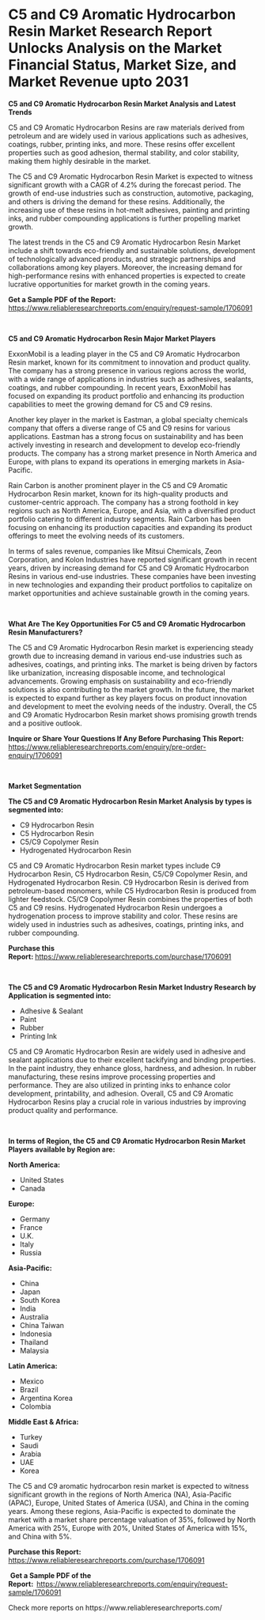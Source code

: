 <p><h1>C5 and C9 Aromatic Hydrocarbon Resin Market Research Report Unlocks Analysis on the Market Financial Status, Market Size, and Market Revenue upto 2031</h1></p><p><strong>C5 and C9 Aromatic Hydrocarbon Resin Market Analysis and Latest Trends</strong></p>
<p><p>C5 and C9 Aromatic Hydrocarbon Resins are raw materials derived from petroleum and are widely used in various applications such as adhesives, coatings, rubber, printing inks, and more. These resins offer excellent properties such as good adhesion, thermal stability, and color stability, making them highly desirable in the market.</p><p>The C5 and C9 Aromatic Hydrocarbon Resin Market is expected to witness significant growth with a CAGR of 4.2% during the forecast period. The growth of end-use industries such as construction, automotive, packaging, and others is driving the demand for these resins. Additionally, the increasing use of these resins in hot-melt adhesives, painting and printing inks, and rubber compounding applications is further propelling market growth.</p><p>The latest trends in the C5 and C9 Aromatic Hydrocarbon Resin Market include a shift towards eco-friendly and sustainable solutions, development of technologically advanced products, and strategic partnerships and collaborations among key players. Moreover, the increasing demand for high-performance resins with enhanced properties is expected to create lucrative opportunities for market growth in the coming years.</p></p>
<p><strong>Get a Sample PDF of the Report:&nbsp;</strong> <a href="https://www.reliableresearchreports.com/enquiry/request-sample/1706091">https://www.reliableresearchreports.com/enquiry/request-sample/1706091</a></p>
<p>&nbsp;</p>
<p><strong>C5 and C9 Aromatic Hydrocarbon Resin Major Market Players</strong></p>
<p><p>ExxonMobil is a leading player in the C5 and C9 Aromatic Hydrocarbon Resin market, known for its commitment to innovation and product quality. The company has a strong presence in various regions across the world, with a wide range of applications in industries such as adhesives, sealants, coatings, and rubber compounding. In recent years, ExxonMobil has focused on expanding its product portfolio and enhancing its production capabilities to meet the growing demand for C5 and C9 resins.</p><p>Another key player in the market is Eastman, a global specialty chemicals company that offers a diverse range of C5 and C9 resins for various applications. Eastman has a strong focus on sustainability and has been actively investing in research and development to develop eco-friendly products. The company has a strong market presence in North America and Europe, with plans to expand its operations in emerging markets in Asia-Pacific.</p><p>Rain Carbon is another prominent player in the C5 and C9 Aromatic Hydrocarbon Resin market, known for its high-quality products and customer-centric approach. The company has a strong foothold in key regions such as North America, Europe, and Asia, with a diversified product portfolio catering to different industry segments. Rain Carbon has been focusing on enhancing its production capacities and expanding its product offerings to meet the evolving needs of its customers.</p><p>In terms of sales revenue, companies like Mitsui Chemicals, Zeon Corporation, and Kolon Industries have reported significant growth in recent years, driven by increasing demand for C5 and C9 Aromatic Hydrocarbon Resins in various end-use industries. These companies have been investing in new technologies and expanding their product portfolios to capitalize on market opportunities and achieve sustainable growth in the coming years.</p></p>
<p>&nbsp;</p>
<p><strong>What Are The Key Opportunities For C5 and C9 Aromatic Hydrocarbon Resin Manufacturers?</strong></p>
<p><p>The C5 and C9 Aromatic Hydrocarbon Resin market is experiencing steady growth due to increasing demand in various end-use industries such as adhesives, coatings, and printing inks. The market is being driven by factors like urbanization, increasing disposable income, and technological advancements. Growing emphasis on sustainability and eco-friendly solutions is also contributing to the market growth. In the future, the market is expected to expand further as key players focus on product innovation and development to meet the evolving needs of the industry. Overall, the C5 and C9 Aromatic Hydrocarbon Resin market shows promising growth trends and a positive outlook.</p></p>
<p><strong>Inquire or Share Your Questions If Any Before Purchasing This Report:</strong> <a href="https://www.reliableresearchreports.com/enquiry/pre-order-enquiry/1706091">https://www.reliableresearchreports.com/enquiry/pre-order-enquiry/1706091</a></p>
<p>&nbsp;</p>
<p><strong>Market Segmentation</strong></p>
<p><strong>The C5 and C9 Aromatic Hydrocarbon Resin Market Analysis by types is segmented into:</strong></p>
<p><ul><li>C9 Hydrocarbon Resin</li><li>C5 Hydrocarbon Resin</li><li>C5/C9 Copolymer Resin</li><li>Hydrogenated Hydrocarbon Resin</li></ul></p>
<p><p>C5 and C9 Aromatic Hydrocarbon Resin market types include C9 Hydrocarbon Resin, C5 Hydrocarbon Resin, C5/C9 Copolymer Resin, and Hydrogenated Hydrocarbon Resin. C9 Hydrocarbon Resin is derived from petroleum-based monomers, while C5 Hydrocarbon Resin is produced from lighter feedstock. C5/C9 Copolymer Resin combines the properties of both C5 and C9 resins. Hydrogenated Hydrocarbon Resin undergoes a hydrogenation process to improve stability and color. These resins are widely used in industries such as adhesives, coatings, printing inks, and rubber compounding.</p></p>
<p><strong>Purchase this Report:&nbsp;</strong><a href="https://www.reliableresearchreports.com/purchase/1706091">https://www.reliableresearchreports.com/purchase/1706091</a></p>
<p>&nbsp;</p>
<p><strong>The C5 and C9 Aromatic Hydrocarbon Resin Market Industry Research by Application is segmented into:</strong></p>
<p><ul><li>Adhesive & Sealant</li><li>Paint</li><li>Rubber</li><li>Printing Ink</li></ul></p>
<p><p>C5 and C9 Aromatic Hydrocarbon Resin are widely used in adhesive and sealant applications due to their excellent tackifying and binding properties. In the paint industry, they enhance gloss, hardness, and adhesion. In rubber manufacturing, these resins improve processing properties and performance. They are also utilized in printing inks to enhance color development, printability, and adhesion. Overall, C5 and C9 Aromatic Hydrocarbon Resins play a crucial role in various industries by improving product quality and performance.</p></p>
<p>&nbsp;</p>
<p><strong>In terms of Region, the C5 and C9 Aromatic Hydrocarbon Resin Market Players available by Region are:</strong></p>
<p>
    <p> <strong> North America: </strong>
        <ul>
            <li>United States</li>
            <li>Canada</li>
        </ul>
        </p> 
    <p> <strong> Europe: </strong>
        <ul>
            <li>Germany</li>
            <li>France</li>
            <li>U.K.</li>
            <li>Italy</li>
            <li>Russia</li>
        </ul>
        </p> 
    <p> <strong> Asia-Pacific: </strong>
        <ul>
            <li>China</li>
            <li>Japan</li>
            <li>South Korea</li>
            <li>India</li>
            <li>Australia</li>
            <li>China Taiwan</li>
            <li>Indonesia</li>
            <li>Thailand</li>
            <li>Malaysia</li>
        </ul>
        </p> 
    <p> <strong> Latin America: </strong>
        <ul>
            <li>Mexico</li>
            <li>Brazil</li>
            <li>Argentina Korea</li>
            <li>Colombia</li>
        </ul>
        </p> 
    <p> <strong> Middle East & Africa: </strong>
        <ul>
            <li>Turkey</li>
            <li>Saudi</li>
            <li>Arabia</li>
            <li>UAE</li>
            <li>Korea</li>
        </ul>
    </p>
    </p>
<p><p>The C5 and C9 aromatic hydrocarbon resin market is expected to witness significant growth in the regions of North America (NA), Asia-Pacific (APAC), Europe, United States of America (USA), and China in the coming years. Among these regions, Asia-Pacific is expected to dominate the market with a market share percentage valuation of 35%, followed by North America with 25%, Europe with 20%, United States of America with 15%, and China with 5%.</p></p>
<p><strong>Purchase this Report: </strong><a href="https://www.reliableresearchreports.com/purchase/1706091">https://www.reliableresearchreports.com/purchase/1706091</a></p>
<p>&nbsp;<strong>Get a Sample PDF of the Report:&nbsp;&nbsp;</strong><a href="https://www.reliableresearchreports.com/enquiry/request-sample/1706091">https://www.reliableresearchreports.com/enquiry/request-sample/1706091</a></p>
<p><strong></strong></p>
<p>Check more reports on https://www.reliableresearchreports.com/</p>